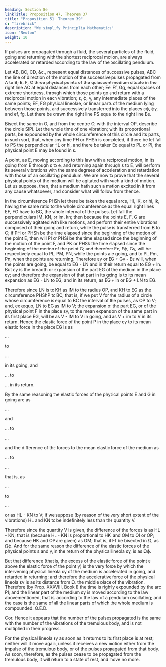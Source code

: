 ```yaml
---
heading: Section 8e
linkTitle: Proposition 47, Theorem 37
title: "Proposition 51, Theorem 39"
c: "firebrick"
description: "We simplify Principlia Mathematica"
icon: "Newton"
weight: 10
---
```




If pulses are propagated through a fluid, the several particles of the fluid, going and returning with the shortest reciprocal motion, are always accelerated or retarded according to the law of the oscillating pendulum.


Let AB, BC, CD, &c., represent equal distances of successive pulses, ABC the line of direction of the motion of the successive pulses propagated from A to B; E, F, G three physical points of the quiescent medium situate in the right line AC at equal distances from each other; Ee, Ff, Gg, equal spaces of extreme shortness, through which those points go and return with a reciprocal motion in each vibration; ε, ϕ, γ, any intermediate places of the same points; EF, FG physical lineolae, or linear parts of the medium lying between those points, and successively transferred into the places εϕ, ϕγ, and ef, fg. Let there be drawn the right line PS equal to the right line Ee.

Bisect the same in O, and from the centre O, with the interval OP, describe the circle SIPi. Let the whole time of one vibration; with its proportional parts, be expounded by the whole circumference of this circle and its parts, in such sort, that, when any time PH or PHSh is completed, if there be let fall to PS the perpendicular HL or hl, and there be taken Eε equal to PL or Pl, the physical point E may be found in ε. 

A point, as E, moving according to this law with a reciprocal motion, in its going from E through ε to e, and returning again through ε to E, will perform its several vibrations with the same degrees of acceleration and retardation with those of an oscillating pendulum. We are now to prove that the several physical points of the medium will be agitated with such a kind of motion. Let us suppose, then, that a medium hath such a motion excited in it from any cause whatsoever, and consider what will follow from thence.

In the circumference PHSh let there be taken the equal arcs, HI, IK, or hi, ik, having the same ratio to the whole circumference as the equal right lines EF, FG have to BC, the whole interval of the pulses. Let fall the perpendiculars IM, KN, or im, kn; then because the points E, F, G are successively agitated with like motions, and perform their entire vibrations composed of their going and return, while the pulse is transferred from B to C; if PH or PHSh be the time elapsed since the beginning of the motion of the point E, then will PI or PHSi be the time elapsed since the beginning of the motion of the point F, and PK or PHSk the time elapsed since the beginning of the motion of the point G; and therefore Eε, Fϕ, Gγ, will be respectively equal to PL, PM, PN, while the points are going, and to Pl, Pm, Pn, when the points are returning. Therefore εγ or EG + Gγ - Eε will, when the points are going, be equal to EG - LN and in their return equal to EG + ln. But εγ is the breadth or expansion of the part EG of the medium in the place εγ; and therefore the expansion of that part in its going is to its mean expansion as EG - LN to EG; and in its return, as EG + ln or EG + LN to EG. 

Therefore since LN is to KH as IM to the radius OP, and KH to EG as the circumference PHShP to BC; that is, if we put V for the radius of a circle whose circumference is equal to BC the interval of the pulses, as OP to V; and, ex æquo, LN to EG as IM to V; the expansion of the part EG, or of the physical point F in the place εγ, to the mean expansion of the same part in its first place EG, will be as V - IM to V in going, and as V + im to V in its return. Hence the elastic force of the point P in the place εγ to its mean elastic force in the place EG is as 

...

to 

...

in its going, and 

... to 

... in its return.

By the same reasoning the elastic forces of the physical points E and G in going are as 

...

and 

... to 

...

and the difference of the forces to the mean elastic force of the medium as 

... to 


...

that is, as 

...

to 

...

or as HL - KN to V; if we suppose (by reason of the very short extent of the vibrations) HL and KN to be indefinitely less than the quantity V.

Therefore since the quantity V is given, the difference of the forces is as HL - KN; that is (because HL - KN is proportional to HK, and OM to OI or OP; and because HK and OP are given) as OM; that is, if Ff be bisected in Ω, as Ωϕ. And for the same reason the difference of the elastic forces of the physical points ε and γ, in the return of the physical lineola εγ, is as Ωϕ. 

But that difference (that is, the excess of the elastic force of the point ε above the elastic force of the point γ) is the very force by which the intervening physical lineola εγ of the medium is accelerated in going, and retarded in returning; and therefore the accelerative force of the physical lineola εγ is as its distance from Ω, the middle place of the vibration. Therefore (by Prop. XXXVIII, Book I) the time is rightly expounded by the arc PI; and the linear part of the medium εγ is moved according to the law abovementioned, that is, according to the law of a pendulum oscillating; and the case is the same of all the linear parts of which the whole medium is compounded.   Q.E.D.

Cor. Hence it appears that the number of the pulses propagated is the same with the number of the vibrations of the tremulous body, and is not multiplied in their progress. 

For the physical lineola εγ as soon as it returns to its first place is at rest; neither will it move again, unless it receives a new motion either from the impulse of the tremulous body, or of the pulses propagated from that body. As soon, therefore, as the pulses cease to be propagated from the tremulous body, it will return to a state of rest, and move no more.